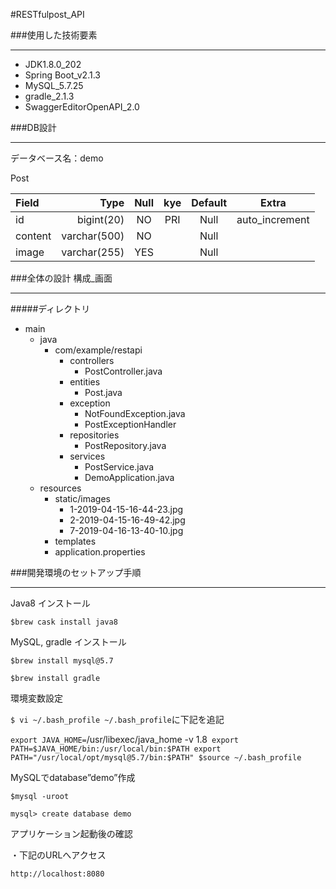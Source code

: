 #RESTfulpost_API


###使用した技術要素
***
- JDK1.8.0_202
- Spring Boot_v2.1.3
- MySQL_5.7.25
- gradle_2.1.3
- SwaggerEditorOpenAPI_2.0


###DB設計
***
データベース名：demo


Post

| Field | Type  | Null | kye | Default | Extra |
|:-----------|------------:|:------------:|:------------:|:------------:|:------------:|
| id       |        bigint(20) |     NO     |     PRI     |     Null     |     auto_increment     |
| content     |      varchar(500) |    NO    |          |     Null     |          |
| image       |        varchar(255) |     YES     |          |     Null     |          |


###全体の設計 構成_画面
***

#####ディレクトリ
- main
    - java
        - com/example/restapi
            - controllers
                - PostController.java
            - entities
                - Post.java
            - exception
                - NotFoundException.java
                - PostExceptionHandler
            - repositories
                - PostRepository.java
            - services
                - PostService.java
                - DemoApplication.java
    - resources
        - static/images
            - 1-2019-04-15-16-44-23.jpg
            - 2-2019-04-15-16-49-42.jpg
            - 7-2019-04-16-13-40-10.jpg
        - templates
        - application.properties
        
        
###開発環境のセットアップ手順
***

Java8 インストール

`$brew cask install java8`

MySQL, gradle インストール 

`$brew install mysql@5.7` 

`$brew install gradle`

環境変数設定

`$ vi ~/.bash_profile ~/.bash_profile`に下記を追記

`export JAVA_HOME=`/usr/libexec/java_home -v 1.8` export PATH=$JAVA_HOME/bin:/usr/local/bin:$PATH export PATH="/usr/local/opt/mysql@5.7/bin:$PATH"
$source ~/.bash_profile`


MySQLでdatabase”demo”作成

`$mysql -uroot`

`mysql> create database demo`

アプリケーション起動後の確認

・下記のURLへアクセス

`http://localhost:8080`